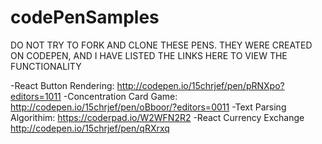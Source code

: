 # codePenSamples

DO NOT TRY TO FORK AND CLONE THESE PENS. THEY WERE CREATED ON CODEPEN, AND I HAVE LISTED THE LINKS HERE TO VIEW THE FUNCTIONALITY

-React Button Rendering: http://codepen.io/15chrjef/pen/pRNXpo?editors=1011
-Concentration Card Game: http://codepen.io/15chrjef/pen/oBboor/?editors=0011
-Text Parsing Algorithim: https://coderpad.io/W2WFN2R2
-React Currency Exchange http://codepen.io/15chrjef/pen/qRXrxq

